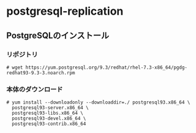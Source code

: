 # postgresql-replication

## PostgreSQLのインストール 

### リポジトリ
```
# wget https://yum.postgresql.org/9.3/redhat/rhel-7.3-x86_64/pgdg-redhat93-9.3-3.noarch.rpm
```

### 本体のダウンロード 
```
# yum install --downloadonly --downloaddir=./ postgresql93.x86_64 \
  postgresql93-server.x86_64 \
  postgresql93-libs.x86_64 \
  postgresql93-devel.x86_64 \
  postgresql93-contrib.x86_64
```

